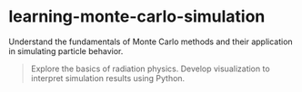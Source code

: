 # learning-monte-carlo-simulation

Understand the fundamentals of Monte Carlo methods and their application in simulating particle behavior.

> Explore the basics of radiation physics.
> Develop visualization to interpret simulation results using Python.
